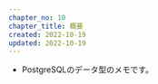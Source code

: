 ```yaml
---
chapter_no: 10
chapter_title: 概要
created: 2022-10-19
updated: 2022-10-19
---
```

- PostgreSQLのデータ型のメモです。
